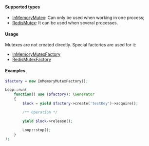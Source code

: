 #### Supported types
* [InMemoryMutex](https://github.com/php-service-bus/mutex/blob/v5.0/src/InMemory/InMemoryMutex.php): Can only be used when working in one process;
* [RedisMutex](https://github.com/php-service-bus/mutex/blob/v5.0/src/Redis/RedisMutex.php): It can be used when several processes.

####  Usage
Mutexes are not created directly. Special factories are used for it:
* [InMemoryMutexFactory](https://github.com/php-service-bus/mutex/blob/v5.0/src/InMemory/InMemoryMutexFactory.php)
* [RedisMutexFactory](https://github.com/php-service-bus/mutex/blob/v5.0/src/Redis/RedisMutexFactory.php)

#### Examples
```php
$factory = new InMemoryMutexFactory();

Loop::run(
    function() use ($factory): \Generator
    {
        $lock = yield $factory->create('testKey')->acquire();

        /** Operation */

        yield $lock->release();

        Loop::stop();
    }
);
```